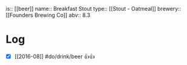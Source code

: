 is:: [[beer]]
name:: Breakfast Stout
type:: [[Stout - Oatmeal]]
brewery:: [[Founders Brewing Co]]
abv:: 8.3

# Log
- [x] [[2016-08]] #do/drink/beer 👍👍
